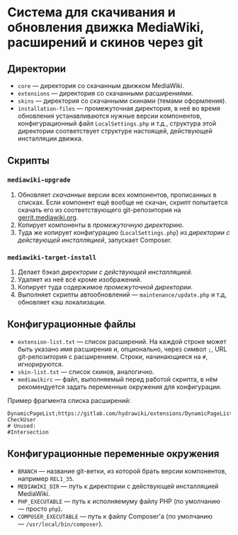 # Система для скачивания и обновления движка MediaWiki, расширений и скинов через git

## Директории

* `core` — директория со скачанным движком MediaWiki.
* `extensions` — директория со скачанными расширениями.
* `skins` — директория со скачанными скинами (темами оформления).
* `installation-files` —  промежуточная директория, в неё во время обновления устанавливаются нужные версии компонентов, конфигурационный файл `LocalSettings.php` и т.д., структура этой директории соответствует структуре настоящей, действующей инсталляции движка.

## Скрипты

### `mediawiki-upgrade`

1. Обновляет *скачанные* версии всех компонентов, прописанных в списках. Если компонент ещё вообще не скачан, скрипт попытается скачать его из соответствующего git-репозитория на [gerrit.mediawiki.org](https://gerrit.mediawiki.org/).
2. Копирует компоненты в *промежуточную директорию*.
3. Туда же копирует конфигурацию (`LocalSettings.php`) из *директории с действующей инсталляцией*, запускает Composer.

### `mediawiki-target-install`

1. Делает бэкап *директории с действующей инсталляцией*.
2. Удаляет из неё всё кроме изображений.
3. Копирует туда содержимое *промежуточной директории*.
4. Выполняет скрипты автообновлений — `maintenance/update.php` и т.д, обновляет кэш локализации.

## Конфигурационные файлы

* `extension-list.txt` — список расширений. На каждой строке может быть указано имя расширения и, опционально, через символ `;`, URL git-репозитория с расширением. Строки, начинающиеся на `#`, игнорируются.
* `skin-list.txt` — список скинов, аналогично.
* `mediawikirc` — файл, выполняемый перед работой скрипта, в нём рекомендуется задать переменные окружения для конфигурации.

Пример фрагмента списка расширений:

```
DynamicPageList;https://gitlab.com/hydrawiki/extensions/DynamicPageList.git;3.3.3
CheckUser
# Unused:
#Intersection
```

## Конфигурационные переменные окружения

* `BRANCH` — название git-ветки, из которой брать версии компонентов, например `REL1_35`.
* `MEDIAWIKI_DIR` — путь к директории с действующей инсталляцией MediaWiki.
* `PHP_EXECUTABLE` — путь к исполняемуму файлу PHP (по умолчанию — просто `php`).
* `COMPOSER_EXECUTABLE` — путь к файлу Composer'а (по умолчанию — `/usr/local/bin/composer`).
